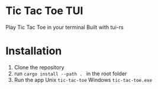 # Tic Tac Toe TUI

Play Tic Tac Toe in your terminal
Built with tui-rs

# Installation

1. Clone the repository
2. run `cargo install --path . ` in the root folder
3. Run the app
   Unix
   `tic-tac-toe`
   Windows
   `tic-tac-toe.exe`
